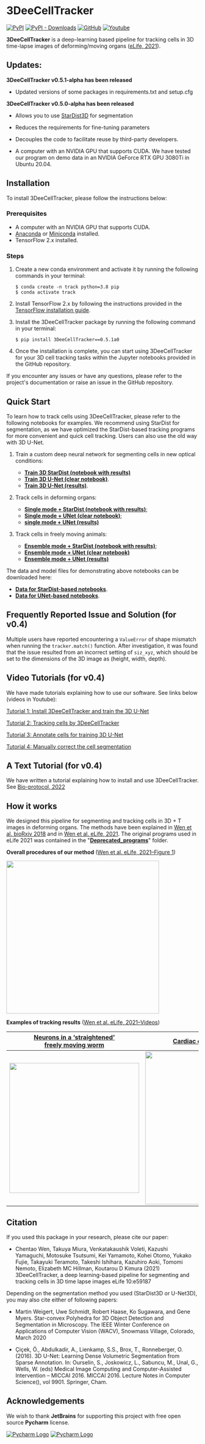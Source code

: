 # 3DeeCellTracker
[![PyPI](https://img.shields.io/pypi/v/3DeeCellTracker)](https://pypi.org/project/3DeeCellTracker/) [![PyPI - Downloads](https://img.shields.io/pypi/dm/3DeeCellTracker)](https://pypi.org/project/3DeeCellTracker/) [![GitHub](https://img.shields.io/github/license/WenChentao/3DeeCellTracker)](https://github.com/WenChentao/3DeeCellTracker/blob/master/LICENSE)
[![Youtube](https://img.shields.io/badge/YouTube-Demo-red)](https://www.youtube.com/watch?v=ctt6o3DY2bA&list=PLGY0oNQomrHERP08iEj-MsluFW8xQJujP)

**3DeeCellTracker** is a deep-learning based pipeline for tracking cells in 3D time-lapse images of deforming/moving organs ([eLife, 2021](https://elifesciences.org/articles/59187)).

## Updates:

**3DeeCellTracker v0.5.1-alpha has been released**
- Updated versions of some packages in requirements.txt and setup.cfg

**3DeeCellTracker v0.5.0-alpha has been released**
- Allows you to use [StarDist3D](https://github.com/stardist/stardist) for segmentation
- Reduces the requirements for fine-tuning parameters
- Decouples the code to facilitate reuse by third-party developers.

- A computer with an NVIDIA GPU that supports CUDA. We have tested our program on demo data in an NVIDIA GeForce RTX GPU 3080Ti in 
Ubuntu 20.04.


## Installation

To install 3DeeCellTracker, please follow the instructions below:

### Prerequisites
- A computer with an NVIDIA GPU that supports CUDA.
- [Anaconda](https://www.anaconda.com/products/individual) or [Miniconda](https://conda.io/miniconda.html) installed.
- TensorFlow 2.x installed.

### Steps
1. Create a new conda environment and activate it by running the following commands in your terminal:

   ```console
   $ conda create -n track python=3.8 pip
   $ conda activate track
   ```

2. Install TensorFlow 2.x by following the instructions provided in the [TensorFlow installation guide](https://www.tensorflow.org/install).

3. Install the 3DeeCellTracker package by running the following command in your terminal:

   ```console
   $ pip install 3DeeCellTracker==0.5.1a0
   ```
4. Once the installation is complete, you can start using 3DeeCellTracker for your 3D cell tracking tasks within the Jupyter notebooks provided in the GitHub repository.

If you encounter any issues or have any questions, please refer to the project's documentation or raise an issue in the GitHub repository.

## Quick Start
To learn how to track cells using 3DeeCellTracker, please refer to the following notebooks for examples. We recommend using StarDist for segmentation, as we have optimized the StarDist-based tracking programs for more convenient and quick cell tracking. Users can also use the old way with 3D U-Net.
1. Train a custom deep neural network for segmenting cells in new optical conditions: 
    - [**Train 3D StarDist (notebook with results)**](Examples/use_stardist/train_stardist.ipynb)
    - [**Train 3D U-Net (clear notebook)**](Examples/use_unet/3D_U_Net_training-clear.ipynb).
    - [**Train 3D U-Net (results)**](https://wenchentao.github.io//3DeeCellTracker/Examples/use_unet/3D_U_Net_training.html).
 
2. Track cells in deforming organs: 
    - [**Single mode + StarDist (notebook with results)**](Examples/use_stardist/track_worm1_stardist_single_mode.ipynb);
    - [**Single mode + UNet (clear notebook)**](Examples/use_unet/single_mode_worm1-clear.ipynb);
    - [**single mode + UNet (results)**](https://wenchentao.github.io//3DeeCellTracker/Examples/use_unet/single_mode_worm1.html)

3. Track cells in freely moving animals: 
    - [**Ensemble mode + StarDist (notebook with results)**](Examples/use_stardist/track_worm4_stardist_ensemble_mode.ipynb);
    - [**Ensemble mode + UNet (clear notebook)**](Examples/use_unet/ensemble_mode_worm4-clear.ipynb)
    - [**Ensemble mode + UNet (results)**](https://wenchentao.github.io//3DeeCellTracker/Examples/use_unet/ensemble_mode_worm4.html)

   
The data and model files for demonstrating above notebooks can be downloaded here: 
- [**Data for StarDist-based notebooks**](https://osf.io/pgr95/).
- [**Data for UNet-based notebooks**](https://osf.io/dt76c/).


## Frequently Reported Issue and Solution (for v0.4)

Multiple users have reported encountering a `ValueError` of shape mismatch when running the `tracker.match()` function. 
After investigation, it was found that the issue resulted from an incorrect setting of `siz_xyz`, 
which should be set to the dimensions of the 3D image as (height, width, depth). 


## Video Tutorials (for v0.4)
We have made tutorials explaining how to use our software. See links below (videos in Youtube):

[Tutorial 1: Install 3DeeCellTracker and train the 3D U-Net](https://www.youtube.com/watch?v=ctt6o3DY2bA)

[Tutorial 2: Tracking cells by 3DeeCellTracker](https://www.youtube.com/watch?v=KZ03Y8u8UK0)

[Tutorial 3: Annotate cells for training 3D U-Net](https://www.youtube.com/watch?v=ONSOLJQaq28)

[Tutorial 4: Manually correct the cell segmentation](https://www.youtube.com/watch?v=e7xWaccH63o)

## A Text Tutorial (for v0.4)
We have written a tutorial explaining how to install and use 3DeeCellTracker. See [Bio-protocol, 2022](https://bio-protocol.org/e4319)

## How it works
We designed this pipeline for segmenting and tracking cells in 3D + T images in deforming organs. The methods have been explained in [Wen et al. bioRxiv 2018]( https://doi.org/10.1101/385567) and in [Wen et al. eLife, 2021](https://elifesciences.org/articles/59187).
The original programs used in eLife 2021 was contained in the "[**Deprecated_programs**](Deprecated_programs)" folder.

**Overall procedures of our method** ([Wen et al. eLife, 2021–Figure 1](https://elifesciences.org/articles/59187/figures#content))

<img src="https://iiif.elifesciences.org/lax:59187%2Felife-59187-fig1-v1.tif/full/1500,/0/default.jpg" width="400">

**Examples of tracking results** ([Wen et al. eLife, 2021–Videos](https://elifesciences.org/articles/59187/figures#content))

| [Neurons in a ‘straightened’ <br />freely moving worm](https://static-movie-usa.glencoesoftware.com/mp4/10.7554/5/4ce9eaa4a84bf7847c99c81a13ccafd797b40218/elife-59187-fig6-video1.mp4)| [Cardiac cells in a zebrafish larva](https://static-movie-usa.glencoesoftware.com/mp4/10.7554/5/4ce9eaa4a84bf7847c99c81a13ccafd797b40218/elife-59187-fig7-video2.mp4) | [Cells in a 3D tumor spheriod](https://static-movie-usa.glencoesoftware.com/mp4/10.7554/5/4ce9eaa4a84bf7847c99c81a13ccafd797b40218/elife-59187-fig8-video2.mp4) |
| ------------- | ------------- | ------------- | 
| <img src="https://user-images.githubusercontent.com/27986173/115169952-63b4e600-a0fa-11eb-9b85-91292bc9d419.gif" width="340">| <img src="https://user-images.githubusercontent.com/27986173/115170418-90b5c880-a0fb-11eb-9382-13690c3375dc.gif" width="400">| <img src="https://user-images.githubusercontent.com/27986173/115170434-9ad7c700-a0fb-11eb-9004-2e4cff86f7ab.gif" width="200">|


## Citation

If you used this package in your research, please cite our paper:

- Chentao Wen, Takuya Miura, Venkatakaushik Voleti, Kazushi Yamaguchi, Motosuke Tsutsumi, Kei Yamamoto, Kohei Otomo, Yukako Fujie, Takayuki Teramoto, Takeshi Ishihara, Kazuhiro Aoki, Tomomi Nemoto, Elizabeth MC Hillman, Koutarou D Kimura (2021) 3DeeCellTracker, a deep learning-based pipeline for segmenting and tracking cells in 3D time lapse images eLife 10:e59187

Depending on the segmentation method you used (StarDist3D or U-Net3D), you may also cite either of 
following papers:
- Martin Weigert, Uwe Schmidt, Robert Haase, Ko Sugawara, and Gene Myers.
Star-convex Polyhedra for 3D Object Detection and Segmentation in Microscopy.
The IEEE Winter Conference on Applications of Computer Vision (WACV), Snowmass Village, Colorado, March 2020

- Çiçek, Ö., Abdulkadir, A., Lienkamp, S.S., Brox, T., Ronneberger, O. (2016). 3D U-Net: Learning Dense Volumetric Segmentation from Sparse Annotation. In: Ourselin, S., Joskowicz, L., Sabuncu, M., Unal, G., Wells, W. (eds) Medical Image Computing and Computer-Assisted Intervention – MICCAI 2016. MICCAI 2016. Lecture Notes in Computer Science(), vol 9901. Springer, Cham.

## Acknowledgements
We wish to thank **JetBrains** for supporting this project 
with free open source **Pycharm** license.

[![Pycharm Logo](pictures/jetbrains_small.png)](https://www.jetbrains.com/) 
[![Pycharm Logo](pictures/icon-pycharm_small.png)](https://www.jetbrains.com/pycharm/)

